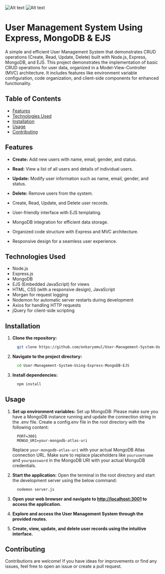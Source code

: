 ![Alt text](relative/path/to/your-image.png)
![Alt text](relative/path/to/your-image.png)
# User Management System Using Express, MongoDB & EJS

A simple and efficient User Management System that demonstrates CRUD operations (Create, Read, Update, Delete) built with Node.js, Express, MongoDB, and EJS. This project demonstrates the implementation of basic CRUD operations for user data, organized in a Model-View-Controller (MVC) architecture. It includes features like environment variable configuration, code organization, and client-side components for enhanced functionality.


## Table of Contents

- [Features](#features)
- [Technologies Used](#technologies-used)
- [Installation](#installation)
- [Usage](#usage)
- [Contributing](#contributing)


## Features

- **Create:** Add new users with name, email, gender, and status.
- **Read:** View a list of all users and details of individual users.
- **Update:** Modify user information such as name, email, gender, and status.
- **Delete:** Remove users from the system.

- Create, Read, Update, and Delete user records.
- User-friendly interface with EJS templating.
- MongoDB integration for efficient data storage.
- Organized code structure with Express and MVC architecture.
- Responsive design for a seamless user experience.


## Technologies Used

- Node.js
- Express.js
- MongoDB
- EJS (Embedded JavaScript) for views
- HTML, CSS (with a responsive design), JavaScript
- Morgan for request logging
- Nodemon for automatic server restarts during development
- Axios for handling HTTP requests
- jQuery for client-side scripting

  
## Installation

1. **Clone the repository:**

   ```bash
     git clone https://github.com/onkaryemul/User-Management-System-Using-Express-MongoDB-EJS.git
   ```

2. **Navigate to the project directory:**

   ```bash
     cd User-Management-System-Using-Express-MongoDB-EJS
   ```

3. **Install dependencies:**
   
   ```bash
     npm install
   ```


## Usage

1. **Set up environment variables:**
   Set up MongoDB: Please make sure you have a MongoDB instance running and update the connection string in the .env file.
   Create a config.env file in the root directory with the following content:

   ```env
     PORT=3001
     MONGO_URI=your-mongodb-atlas-uri
   ```

   Replace `your-mongodb-atlas-uri` with your actual MongoDB Atlas connection URL.
   Make sure to replace placeholders like `yourusername` and `yourpassword` in the MongoDB URI with your actual MongoDB credentials.

2. **Start the application:**
   Open the terminal in the root directory and start the development server using the below command:

   ```bash
     nodemon server.js
   ```
   
3. **Open your web browser and navigate to [http://localhost:3001](http://localhost:3001) to access the application.**

4. **Explore and access the User Management System through the provided routes.**

5. **Create, view, update, and delete user records using the intuitive interface.**


## Contributing

Contributions are welcome! If you have ideas for improvements or find any issues, feel free to open an issue or create a pull request.
